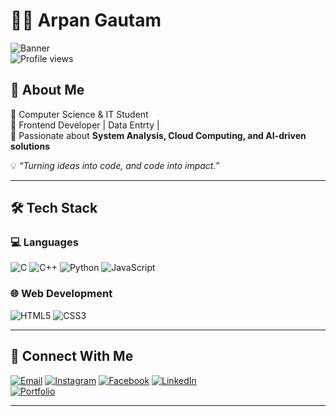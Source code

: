 # 👨‍💻 Arpan Gautam  

![Banner](https://img.shields.io/badge/Computer%20Science%20&%20IT-%230e75b6?style=for-the-badge)  
![Profile views](https://komarev.com/ghpvc/?username=arpangautam&label=Profile%20Views&color=0e75b6&style=flat)

## 🚀 About Me  
🔹 Computer Science & IT Student  
🔹 Frontend Developer | Data Entrty |  
🔹 Passionate about **System Analysis, Cloud Computing, and AI-driven solutions**  

💡 *“Turning ideas into code, and code into impact.”*  

---

## 🛠️ Tech Stack  

### 💻 Languages  
![C](https://img.shields.io/badge/C-%2300599C.svg?style=flat&logo=c&logoColor=white)
![C++](https://img.shields.io/badge/C++-%2300599C.svg?style=flat&logo=c%2B%2B&logoColor=white)
![Python](https://img.shields.io/badge/Python-3670A0?style=flat&logo=python&logoColor=ffdd54)
![JavaScript](https://img.shields.io/badge/JavaScript-323330?style=flat&logo=javascript&logoColor=F7DF1E)

### 🌐 Web Development  
![HTML5](https://img.shields.io/badge/HTML5-E34F26?style=flat&logo=html5&logoColor=white)
![CSS3](https://img.shields.io/badge/CSS3-1572B6?style=flat&logo=css3&logoColor=white)

---

## 🤝 Connect With Me  

[![Email](https://img.shields.io/badge/Email-arpangautam944%40gmail.com-red?style=flat&logo=gmail&logoColor=white)](mailto:arpangautam944@gmail.com)
[![Instagram](https://img.shields.io/badge/Instagram-%23E4405F.svg?style=flat&logo=instagram&logoColor=white)](https://instagram.com/gautamarpan7)
[![Facebook](https://img.shields.io/badge/Facebook-%231877F2.svg?style=flat&logo=facebook&logoColor=white)](https://facebook.com/arpan.gautam.528)
[![LinkedIn](https://img.shields.io/badge/LinkedIn-%230077B5.svg?style=flat&logo=linkedin&logoColor=white)](https://linkedin.com/in/yourprofile)  
[![Portfolio](https://img.shields.io/badge/Portfolio-%23000000.svg?style=flat&logo=firefox&logoColor=white)](https://yourwebsite.com)  

---
